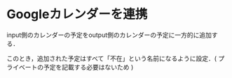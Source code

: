 # Googleカレンダーを連携

input側のカレンダーの予定をoutput側のカレンダーの予定に一方的に追加する．

このとき，追加された予定はすべて「不在」という名前になるように設定．( プライベートの予定を記載する必要はないため )
